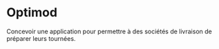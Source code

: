 # Optimod

Concevoir une application pour permettre à des sociétés de livraison de préparer leurs tournées.

